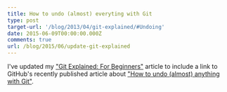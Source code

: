 ```yaml
---
title: How to undo (almost) everyting with Git
type: post
target-url: '/blog/2013/04/git-explained/#Undoing'
date: 2015-06-09T00:00:00.000Z
comments: true
url: /blog/2015/06/update-git-explained
---
```


I've updated my ["Git Explained: For Beginners"]() article to include a link to GitHub's recently published article about ["How to undo (almost) anything with Git"](https://github.com/blog/2019-how-to-undo-almost-anything-with-git).
